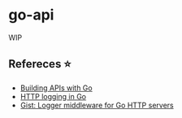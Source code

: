 # go-api
WIP

## Refereces :star:
- [Building APIs with Go](https://fernando-bandeira.medium.com/building-apis-with-go-part-1-710e677e0c0b)
- [HTTP logging in Go](https://ribice.medium.com/http-logging-in-go-344e6fca057c)
- [Gist: Logger middleware for Go HTTP servers](https://gist.github.com/blixt/01d6bdf8aa8ae57d5c72c1907b6db670)
